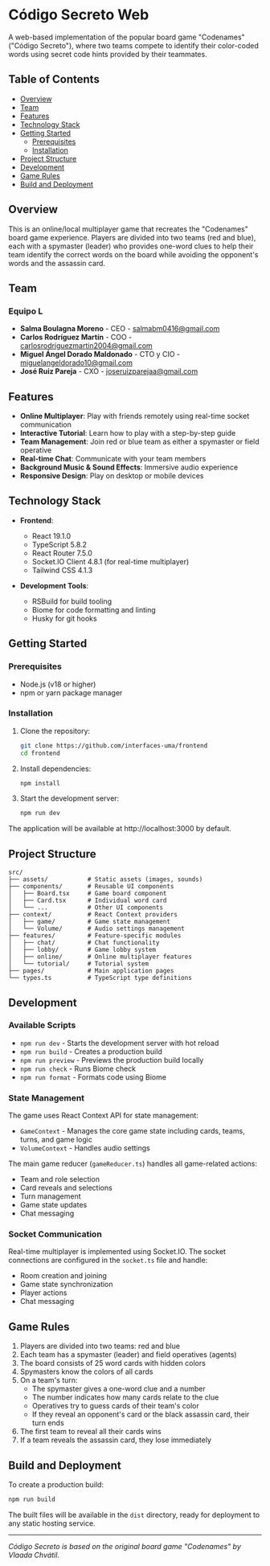 # Código Secreto Web

A web-based implementation of the popular board game "Codenames" ("Código Secreto"), where two teams compete to identify their color-coded words using secret code hints provided by their teammates.

## Table of Contents
- [Overview](#overview)
- [Team](#team)
- [Features](#features)
- [Technology Stack](#technology-stack)
- [Getting Started](#getting-started)
  - [Prerequisites](#prerequisites)
  - [Installation](#installation)
- [Project Structure](#project-structure)
- [Development](#development)
- [Game Rules](#game-rules)
- [Build and Deployment](#build-and-deployment)

## Overview

This is an online/local multiplayer game that recreates the "Codenames" board game experience. Players are divided into two teams (red and blue), each with a spymaster (leader) who provides one-word clues to help their team identify the correct words on the board while avoiding the opponent's words and the assassin card.

## Team

### Equipo L
- **Salma Boulagna Moreno** - CEO - salmabm0416@gmail.com
- **Carlos Rodríguez Martín** - COO - carlosrodriguezmartin2004@gmail.com
- **Miguel Ángel Dorado Maldonado** - CTO y CIO - miguelangeldorado10@gmail.com
- **José Ruiz Pareja** - CXO - joseruizparejaa@gmail.com

## Features

- **Online Multiplayer**: Play with friends remotely using real-time socket communication
- **Interactive Tutorial**: Learn how to play with a step-by-step guide
- **Team Management**: Join red or blue team as either a spymaster or field operative
- **Real-time Chat**: Communicate with your team members
- **Background Music & Sound Effects**: Immersive audio experience
- **Responsive Design**: Play on desktop or mobile devices

## Technology Stack

- **Frontend**:
  - React 19.1.0
  - TypeScript 5.8.2
  - React Router 7.5.0
  - Socket.IO Client 4.8.1 (for real-time multiplayer)
  - Tailwind CSS 4.1.3

- **Development Tools**:
  - RSBuild for build tooling
  - Biome for code formatting and linting
  - Husky for git hooks

## Getting Started

### Prerequisites

- Node.js (v18 or higher)
- npm or yarn package manager

### Installation

1. Clone the repository:
   ```bash
   git clone https://github.com/interfaces-uma/frontend
   cd frontend
   ```

2. Install dependencies:
   ```bash
   npm install
   ```

3. Start the development server:
   ```bash
   npm run dev
   ```

The application will be available at http://localhost:3000 by default.

## Project Structure

```
src/
├── assets/           # Static assets (images, sounds)
├── components/       # Reusable UI components
│   ├── Board.tsx     # Game board component
│   ├── Card.tsx      # Individual word card
│   └── ...           # Other UI components
├── context/          # React Context providers
│   ├── game/         # Game state management
│   └── Volume/       # Audio settings management
├── features/         # Feature-specific modules
│   ├── chat/         # Chat functionality
│   ├── lobby/        # Game lobby system
│   ├── online/       # Online multiplayer features
│   └── tutorial/     # Tutorial system
├── pages/            # Main application pages
└── types.ts          # TypeScript type definitions
```

## Development

### Available Scripts

- `npm run dev` - Starts the development server with hot reload
- `npm run build` - Creates a production build
- `npm run preview` - Previews the production build locally
- `npm run check` - Runs Biome check
- `npm run format` - Formats code using Biome

### State Management

The game uses React Context API for state management:

- `GameContext` - Manages the core game state including cards, teams, turns, and game logic
- `VolumeContext` - Handles audio settings

The main game reducer (`gameReducer.ts`) handles all game-related actions:
- Team and role selection
- Card reveals and selections
- Turn management
- Game state updates
- Chat messaging

### Socket Communication

Real-time multiplayer is implemented using Socket.IO. The socket connections are configured in the `socket.ts` file and handle:
- Room creation and joining
- Game state synchronization
- Player actions
- Chat messaging

## Game Rules

1. Players are divided into two teams: red and blue
2. Each team has a spymaster (leader) and field operatives (agents)
3. The board consists of 25 word cards with hidden colors
4. Spymasters know the colors of all cards
5. On a team's turn:
   - The spymaster gives a one-word clue and a number
   - The number indicates how many cards relate to the clue
   - Operatives try to guess cards of their team's color
   - If they reveal an opponent's card or the black assassin card, their turn ends
6. The first team to reveal all their cards wins
7. If a team reveals the assassin card, they lose immediately

## Build and Deployment

To create a production build:

```bash
npm run build
```

The built files will be available in the `dist` directory, ready for deployment to any static hosting service.


---

*Código Secreto is based on the original board game "Codenames" by Vlaada Chvátil.*

